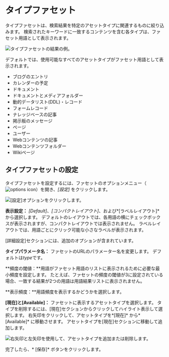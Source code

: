 # タイプファセット

タイプファセットは、検索結果を特定のアセットタイプに関連するものに絞り込みます。 検索されたキーワードに一致するコンテンツを含む各タイプは、ファセット用語として表示されます。

![タイプファセットの結果の例。](type-facet/images/01.png)

デフォルトでは、使用可能なすべてのアセットタイプがファセット用語として表示されます。

  - ブログのエントリ
  - カレンダーの予定
  - ドキュメント
  - ドキュメントとメディアフォルダー
  - 動的データリスト(DDL)・レコード
  - フォームレコード
  - ナレッジベースの記事
  - 掲示板のメッセージ
  - ページ
  - ユーザー
  - Webコンテンツの記事
  - Webコンテンツフォルダー
  - Wikiページ

## タイプファセットの設定

タイプファセットを設定するには、ファセットのオプションメニュー（![options icon](../../../images/icon-app-options.png)）を開き、*[設定]* をクリックします。

![[設定]オプションをクリックします。](type-facet/images/02.png)

**表示設定：** *[Default]*、*[コンパクトレイアウト]*、および*[ラベルレイアウト]* から選択します。 デフォルトのレイアウトでは、各用語の横にチェックボックスが表示されますが、コンパクトレイアウトでは表示されません。 ラベルレイアウトでは、用語ごとにクリック可能な小さなラベルが表示されます。

[詳細設定]セクションには、追加のオプションが含まれています。

**タイプパラメータ名：** ファセットのURLのパラメーター名を変更します。 デフォルトは*type*です。

**頻度の閾値：**用語がファセット用語のリストに表示されるために必要な最小頻度を設定します。 たとえば、ファセットの頻度の閾値が3に設定されている場合、一致する結果が2つの用語は用語結果リストに表示されません。

**表示頻度：**用語頻度を表示するかどうかを選択します。

**[現在]と[Available]：** ファセットに表示するアセットタイプを選択します。 タイプを削除するには、[現在]セクションからクリックしてハイライト表示して選択します。 右矢印をクリックして、アセットタイプを*[現在]* から*[Available]* に移動させます。 アセットタイプを[現在]セクションに移動して追加します。

![右矢印と左矢印を使用して、アセットタイプを追加または削除します。](type-facet/images/03.png)

完了したら、* [保存]* ボタンをクリックします。

